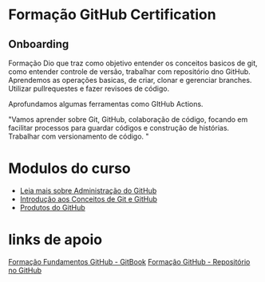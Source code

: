 # Formação GitHub Certification

## Onboarding

Formação Dio que traz como objetivo entender os conceitos basicos de git, como entender controle de versão, trabalhar com repositório dno GitHub. Aprendemos as operações basicas, de criar, clonar e gerenciar branches. Utilizar pullrequestes e fazer revisoes de código.

Aprofundamos algumas ferramentas como GItHub Actions.

"Vamos aprender sobre Git, GitHub, colaboração de código, focando em facilitar processos para guardar códigos e construção de histórias.
Trabalhar com versionamento de código. "

# Modulos do curso

- [Leia mais sobre Administração do GitHub](Administração%20do%20Github/readme.md)
- [Introdução aos Conceitos de Git e GitHub](Introducao%20aos%20Conceitos%20de%20Git%20e%20Github/readme.md)
- [Produtos do GitHub](Produtos%20do%20Github/readme.md)

# links de apoio

[Formação Fundamentos GitHub - GitBook](https://aline-antunes.gitbook.io/formacao-fundamentos-github/)
[Formação GitHub - Repositório no GitHub](https://github.com/alinealien/formacao-github)
